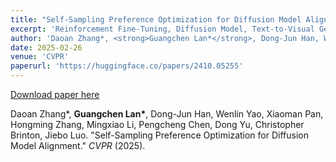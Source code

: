 ```yaml
---
title: "Self-Sampling Preference Optimization for Diffusion Model Alignment"
excerpt: 'Reinforcement Fine-Tuning, Diffusion Model, Text-to-Visual Generation.'
author: 'Daoan Zhang*, <strong>Guangchen Lan*</strong>, Dong-Jun Han, Wenlin Yao, Xiaoman Pan, Hongming Zhang, Mingxiao Li, Pengcheng Chen, Dong Yu, Christopher Brinton, Jiebo Luo.'
date: 2025-02-26
venue: 'CVPR'
paperurl: 'https://huggingface.co/papers/2410.05255'
---
```


[Download paper here](https://huggingface.co/papers/2410.05255)

Daoan Zhang\*, **Guangchen Lan\***, Dong-Jun Han, Wenlin Yao, Xiaoman Pan, Hongming Zhang, Mingxiao Li, Pengcheng Chen, Dong Yu, Christopher Brinton, Jiebo Luo. "Self-Sampling Preference Optimization for Diffusion Model Alignment." <i>CVPR</i> (2025).
